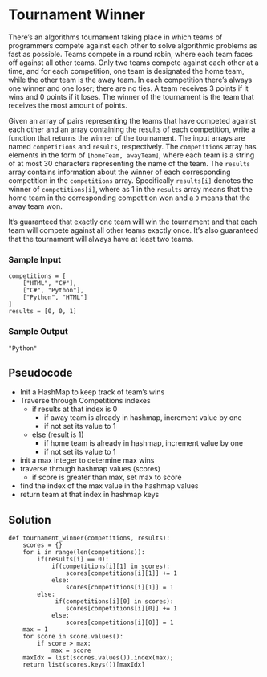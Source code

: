 Tournament Winner
=================

There’s an algorithms tournament taking place in which teams of programmers compete against each other to solve algorithmic problems as fast as possible. Teams compete in a round robin, where each team faces off against all other teams. Only two teams compete against each other at a time, and for each competition, one team is designated the home team, while the other team is the away team. In each competition there’s always one winner and one loser; there are no ties. A team receives 3 points if it wins and 0 points if it loses. The winner of the tournament is the team that receives the most amount of points.

Given an array of pairs representing the teams that have competed against each other and an array containing the results of each competition, write a function that returns the winner of the tournament. The input arrays are named `competitions` and `results`, respectively. The `competitions` array has elements in the form of `[homeTeam, awayTeam]`, where each team is a string of at most 30 characters representing the name of the team. The `results` array contains information about the winner of each corresponding competition in the `competitions` array. Specifically `results[i]` denotes the winner of `competitions[i]`, where as 1 in the `results` array means that the home team in the corresponding competition won and a `0` means that the away team won.

It’s guaranteed that exactly one team will win the tournament and that each team will compete against all other teams exactly once. It’s also guaranteed that the tournament will always have at least two teams.

### Sample Input

    competitions = [
        ["HTML", "C#"],
        ["C#", "Python"],
        ["Python", "HTML"]
    ]
    results = [0, 0, 1]

### Sample Output

    "Python"

Pseudocode
----------

-   Init a HashMap to keep track of team’s wins
-   Traverse through Competitions indexes
    -   if results at that index is 0
        -   if away team is already in hashmap, increment value by one
        -   if not set its value to 1
    -   else (result is 1)
        -   if home team is already in hashmap, increment value by one
        -   if not set its value to 1
-   init a max integer to determine max wins
-   traverse through hashmap values (scores)
    -   if score is greater than max, set max to score
-   find the index of the max value in the hashmap values
-   return team at that index in hashmap keys

Solution
--------

    def tournament_winner(competitions, results):
        scores = {}
        for i in range(len(competitions)):
            if(results[i] == 0):
                if(competitions[i][1] in scores):
                    scores[competitions[i][1]] += 1
                else:
                    scores[competitions[i][1]] = 1
            else:
                 if(competitions[i][0] in scores):
                    scores[competitions[i][0]] += 1
                else:
                    scores[competitions[i][0]] = 1
        max = 1
        for score in score.values():
            if score > max:
                max = score
        maxIdx = list(scores.values()).index(max);
        return list(scores.keys())[maxIdx]

